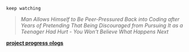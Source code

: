 `keep watching`

> *Man Allows Himself to Be Peer-Pressured Back into Coding after Years of Pretending That Being Discouraged from Pursuing It as a Teenager Had Hurt - You Won't Believe What Happens Next*

[**project progress** ~~p~~**logs**](https://github.com/cyrusae/logs)

<!--
**cyrusae/cyrusae** is a ✨ _special_ ✨ repository because its `README.md` (this file) appears on your GitHub profile.

Here are some ideas to get you started:

- 🔭 I’m currently working on ...
- 🌱 I’m currently learning ...
- 👯 I’m looking to collaborate on ...
- 🤔 I’m looking for help with ...
- 💬 Ask me about ...
- 📫 How to reach me: ...
- 😄 Pronouns: ...
- ⚡ Fun fact: ...
-->
